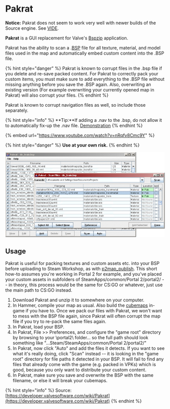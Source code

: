 # Pakrat

**Notice:** Pakrat does not seem to work very well with newer builds of the Source engine. See [VIDE](vide.md).

**Pakrat** is a GUI replacement for Valve's [Bspzip](bspzip.md) application.

Pakrat has the ability to scan a .[BSP](https://developer.valvesoftware.com/wiki/BSP) file for all texture, material, and model files used in the map and automatically embed custom content into the .BSP file.

{% hint style="danger" %}
Pakrat is known to corrupt files in the .bsp file if you delete and re-save packed content. For Pakrat to correctly pack your custom items, you must make sure to add everything to the .BSP file without missing anything before you save the .BSP again. Also, overwriting an existing version \(For example overwriting your currently opened map in Pakrat\) will also corrupt your files.
{% endhint %}

Pakrat is known to corrupt navigation files as well, so include those separately.

{% hint style="info" %}
**Tip:**If adding a .nav to the .bsp, do not allow it to automatically fix-up the .nav file. [Demonstration](http://youtu.be/nRqfv8Cmc9Y)
{% endhint %}

{% embed url="https://www.youtube.com/watch?v=nRqfv8Cmc9Y" %}

{% hint style="danger" %}
 **Use at your own risk.**
{% endhint %}

![](../../../../../.gitbook/assets/pakrat1.gif)

## Usage

Pakrat is useful for packing textures and custom assets etc. into your BSP before uploading to Steam Workshop, as with [p2map\_publish](https://developer.valvesoftware.com/wiki/P2map_publish). This short how-to assumes you're working in Portal 2 for example, and you've placed your custom assets in subfolders of SteamApps/common/Portal 2/portal2/ -- in theory, this process would be the same for CS:GO or whatever, just use the main path to CS:GO instead.

1. Download Pakrat and unzip it to somewhere on your computer.
2. In Hammer, compile your map as usual. Also build the [cubemaps](https://developer.valvesoftware.com/wiki/Cubemaps) in-game if you have to. Once we pack our files with Pakrat, we won't want to mess with the BSP file again, since Pakrat will often corrupt the map file if you try to re-pack the same files again.
3. In Pakrat, load your BSP.
4. In Pakrat, File &gt;&gt; Preferences, and configure the "game root" directory by browsing to your \portal2\ folder... so the full path should look something like "...Steam/SteamApps/common/Portal 2/portal2/"
5. In Pakrat, now click "Auto" and add the files it detects. If you want to see what it's really doing, click "Scan" instead -- it is looking in the "game root" directory for file paths it detected in your BSP. It will fail to find any files that already come with the game \(e.g. packed in VPKs\) which is good, because you only want to distribute your custom content.
6. In Pakrat, make sure you save and overwrite the BSP with the same filename, or else it will break your cubemaps.

{% hint style="info" %}
Source: [https://developer.valvesoftware.com/wiki/Pakrat](https://developer.valvesoftware.com/wiki/Pakrat)
{% endhint %}

